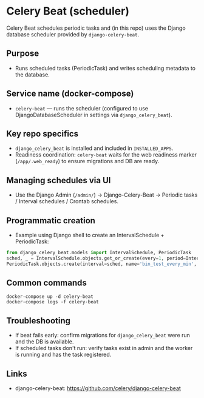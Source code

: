 # Celery Beat (scheduler)

Celery Beat schedules periodic tasks and (in this repo) uses the Django database scheduler provided by `django-celery-beat`.

## Purpose
- Runs scheduled tasks (PeriodicTask) and writes scheduling metadata to the database.

## Service name (docker-compose)
- `celery-beat` — runs the scheduler (configured to use DjangoDatabaseScheduler in settings via `django_celery_beat`).

## Key repo specifics
- `django_celery_beat` is installed and included in `INSTALLED_APPS`.
- Readiness coordination: `celery-beat` waits for the web readiness marker (`/app/.web_ready`) to ensure migrations and DB are ready.

## Managing schedules via UI
- Use the Django Admin (`/admin/`) → Django-Celery-Beat → Periodic tasks / Interval schedules / Crontab schedules.

## Programmatic creation
- Example using Django shell to create an IntervalSchedule + PeriodicTask:
```py
from django_celery_beat.models import IntervalSchedule, PeriodicTask
sched, _ = IntervalSchedule.objects.get_or_create(every=1, period=IntervalSchedule.MINUTES)
PeriodicTask.objects.create(interval=sched, name='bin_test_every_min', task='bin.tasks.bin_test', enabled=True)
```

## Common commands
```pwsh
docker-compose up -d celery-beat
docker-compose logs -f celery-beat
```

## Troubleshooting
- If beat fails early: confirm migrations for `django_celery_beat` were run and the DB is available.
- If scheduled tasks don't run: verify tasks exist in admin and the worker is running and has the task registered.

## Links
- django-celery-beat: https://github.com/celery/django-celery-beat
